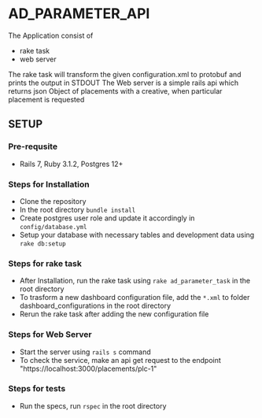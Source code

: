 # AD_PARAMETER_API
The Application consist of
- rake task
- web server

The rake task will transform the given configuration.xml to protobuf and prints the output in STDOUT
The Web server is a simple rails api which returns json Object of placements with a creative, when particular placement is requested

## SETUP

### Pre-requsite
- Rails 7, Ruby 3.1.2, Postgres 12+

### Steps for Installation
- Clone the repository
- In the root directory ```bundle install```
- Create postgres user role and update it accordingly in ```config/database.yml```
- Setup your database with necessary tables and development data using ```rake db:setup```

### Steps for rake task
- After Installation, run the rake task using ```rake ad_parameter_task``` in the root directory
- To trasform a new dashboard configuration file, add the ```*.xml``` to folder dashboard_configurations in the root directory
- Rerun the rake task after adding the new configuration file

### Steps for Web Server
- Start the server using ```rails s``` command
- To check the service, make an api get request to the endpoint "https://localhost:3000/placements/plc-1"

### Steps for tests
- Run the specs, run ```rspec``` in the root directory